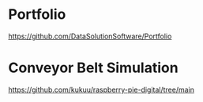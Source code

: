 # Portfolio

https://github.com/DataSolutionSoftware/Portfolio  

# Conveyor Belt Simulation
https://github.com/kukuu/raspberry-pie-digital/tree/main
  
  
        
     
   
  
       
  
  
 
     
   
   
  
   
     
 
